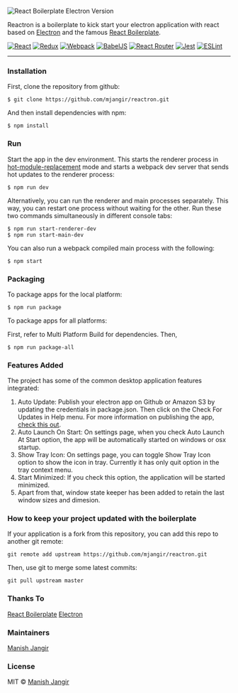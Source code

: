 ![React Boilerplate Electron Version](https://i.imgur.com/8CZJbuv.png)

Reactron is a boilerplate to kick start your electron application with react based on [Electron](https://electronjs.org/) and the famous [React Boilerplate](https://github.com/react-boilerplate/react-boilerplate).

[![React](https://i.imgur.com/EHTkSo4.png)](https://facebook.github.io/react/) [![Redux](https://i.imgur.com/Dc5hwbH.png)](http://redux.js.org/) [![Webpack](https://i.imgur.com/bnWDwBq.png)](https://webpack.github.io/) [![BabelJS](https://i.imgur.com/E7u0hE2.png)](https://babeljs.io) [![React Router](https://i.imgur.com/XHfcLEk.png)](https://reacttraining.com/react-router/) [![Jest](https://i.imgur.com/fZMgFph.png)](https://jestjs.io/) [![ESLint](https://i.imgur.com/HB0kxnC.png)](https://eslint.org/)
___
### Installation
First, clone the repository from github:
```{r, engine='sh'}
$ git clone https://github.com/mjangir/reactron.git
```
And then install dependencies with npm:
```{r, engine='sh'}
$ npm install
```
### Run
Start the app in the dev environment. This starts the renderer process in [hot-module-replacement](https://webpack.js.org/guides/hmr-react/) mode and starts a webpack dev server that sends hot updates to the renderer process:
```{r, engine='sh'}
$ npm run dev
```
Alternatively, you can run the renderer and main processes separately. This way, you can restart one process without waiting for the other. Run these two commands simultaneously in different console tabs:
```{r, engine='sh'}
$ npm run start-renderer-dev
$ npm run start-main-dev
```
You can also run a webpack compiled main process with the following:
```{r, engine='sh'}
$ npm start
```
### Packaging
To package apps for the local platform:
```{r, engine='sh'}
$ npm run package
```
To package apps for all platforms:

First, refer to Multi Platform Build for dependencies.
Then,
```{r, engine='sh'}
$ npm run package-all
```
### Features Added
The project has some of the common desktop application features integrated:
1. Auto Update: Publish your electron app on Github or Amazon S3 by updating the credentials in package.json. Then click on the Check For Updates in Help menu. For more information on publishing the app, [check this out](https://www.electron.build/configuration/publish).
2. Auto Launch On Start: On settings page, when you check Auto Launch At Start option, the app will be automatically started on windows or osx startup.
3. Show Tray Icon: On settings page, you can toggle Show Tray Icon option to show the icon in tray. Currently it has only quit option in the tray context menu.
4. Start Minimized: If you check this option, the application will be started minimized.
5. Apart from that, window state keeper has been added to retain the last window sizes and dimesion.
### How to keep your project updated with the boilerplate
If your application is a fork from this repository, you can add this repo to another git remote:
```{r, engine='sh'}
git remote add upstream https://github.com/mjangir/reactron.git
```
Then, use git to merge some latest commits:
```{r, engine='sh'}
git pull upstream master
```
### Thanks To
[React Boilerplate](https://github.com/react-boilerplate/react-boilerplate)
[Electron](https://electronjs.org/)
### Maintainers
[Manish Jangir](https://github.com/mjangir)
### License
MIT &copy; [Manish Jangir](https://github.com/mjangir)